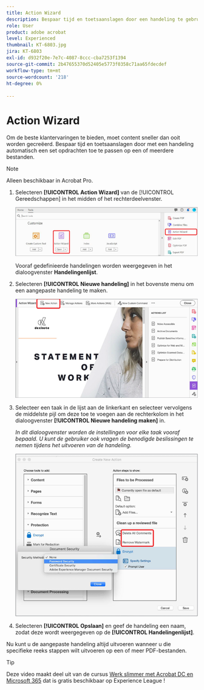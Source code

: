```yaml
---
title: Action Wizard
description: Bespaar tijd en toetsaanslagen door een handeling te gebruiken om automatisch een set opdrachten toe te passen op een of meerdere bestanden
role: User
product: adobe acrobat
level: Experienced
thumbnail: KT-6803.jpg
jira: KT-6803
exl-id: d932f20e-7e7c-4087-8ccc-cba7253f1394
source-git-commit: 2b47655370d52405e5773f0358c71aa65fdecdef
workflow-type: tm+mt
source-wordcount: '218'
ht-degree: 0%

---
```


# Action Wizard

Om de beste klantervaringen te bieden, moet content sneller dan ooit worden gecreëerd. Bespaar tijd en toetsaanslagen door met een handeling automatisch een set opdrachten toe te passen op een of meerdere bestanden.

>[!NOTE]
>
>Alleen beschikbaar in Acrobat Pro.

1. Selecteren **[!UICONTROL Action Wizard]** van de [!UICONTROL Gereedschappen] in het midden of het rechterdeelvenster.

   ![Action Wizard Stap 1](../assets/ActionWizard_1.png)

   Vooraf gedefinieerde handelingen worden weergegeven in het dialoogvenster **Handelingenlijst**.

1. Selecteren **[!UICONTROL Nieuwe handeling]** in het bovenste menu om een aangepaste handeling te maken.

   ![Action Wizard Stap 2](../assets/ActionWizard_2.png)

1. Selecteer een taak in de lijst aan de linkerkant en selecteer vervolgens de middelste pijl om deze toe te voegen aan de rechterkolom in het dialoogvenster **[!UICONTROL Nieuwe handeling maken]** in.

   *In dit dialoogvenster worden de instellingen voor elke taak vooraf bepaald. U kunt de gebruiker ook vragen de benodigde beslissingen te nemen tijdens het uitvoeren van de handeling.*

   ![Action Wizard Stap 3](../assets/ActionWizard_3.png)

1. Selecteren **[!UICONTROL Opslaan]** en geef de handeling een naam, zodat deze wordt weergegeven op de **[!UICONTROL Handelingenlijst]**.

Nu kunt u de aangepaste handeling altijd uitvoeren wanneer u die specifieke reeks stappen wilt uitvoeren op een of meer PDF-bestanden.

>[!TIP]
>
>Deze video maakt deel uit van de cursus [Werk slimmer met Acrobat DC en Microsoft 365](https://experienceleague.adobe.com/?recommended=Acrobat-U-1-2021.microsoft365) dat is gratis beschikbaar op Experience League !
